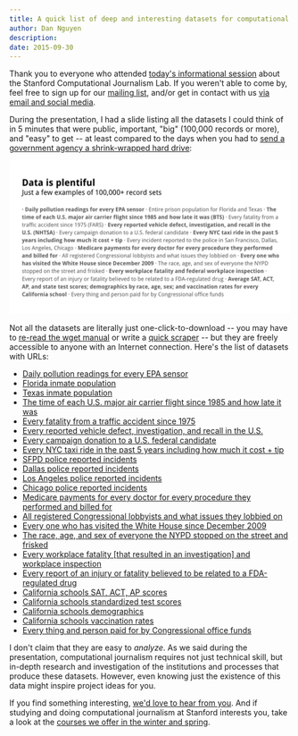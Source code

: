 ```yaml
---
title: A quick list of deep and interesting datasets for computational journalists
author: Dan Nguyen
description:
date: 2015-09-30
---
```


Thank you to everyone who attended [today's informational session](http://us7.campaign-archive1.com/?u=60a5181e3d9c08e1e0f401dc0&id=1d23daf12f&e=a077356aa8) about the Stanford Computational Journalism Lab. If you weren't able to come by, feel free to sign up for our [mailing list](http://cjlab.stanford.edu/contact#newsletter-section), and/or get in contact with us [via email and social media](http://cjlab.stanford.edu/contact/).

During the presentation, I had a slide listing all the datasets I could think of in 5 minutes that were public, important, "big" (100,000 records or more), and "easy" to get -- at least compared to the days when you had to [send a government agency a shrink-wrapped hard drive](http://chriswhong.com/open-data/foil_nyc_taxi/):

![image](/files/images/news/slide-datasets.png)


Not all the datasets are literally just one-click-to-download -- you may have to [re-read the wget manual](https://gist.github.com/dannguyen/26e5922614dc22053745) or write a [quick scraper](https://github.com/compjour/search-script-scrape) -- but they are freely accessible to anyone with an Internet connection. Here's the list of datasets with URLs:


- [Daily pollution readings for every EPA sensor](http://www3.epa.gov/airdata/ad_data.html)
- [Florida inmate population](http://www.dc.state.fl.us/pub/obis_request.html)
- [Texas inmate population](http://www.tdcj.state.tx.us/documents/High_Value_Data_Sets.xlsx)
- [The time of each U.S. major air carrier flight since 1985 and how late it was](http://www.transtats.bts.gov/DL_SelectFields.asp?Table_ID=236&DB_Short_Name=On-Time)
- [Every fatality from a traffic accident since 1975](http://www.nhtsa.gov/FARS)
- [Every reported vehicle defect, investigation, and recall in the U.S.](http://www-odi.nhtsa.dot.gov/downloads/)
- [Every campaign donation to a U.S. federal candidate](http://www.fec.gov/disclosure.shtml)
- [Every NYC taxi ride in the past 5 years including how much it cost + tip](http://www.nyc.gov/html/tlc/html/about/trip_record_data.shtml)
- [SFPD police reported incidents](https://data.sfgov.org/Public-Safety/SFPD-Incidents-from-1-January-2003/tmnf-yvry)
- [Dallas police reported incidents](https://www.dallasopendata.com/Police/Dallas-Police-Public-Data-RMS-Incidents/tbnj-w5hb)
- [Los Angeles police reported incidents](https://data.lacity.org/A-Safe-City/LAPD-Crime-and-Collision-Raw-Data-2014/eta5-h8qx?)
- [Chicago police reported incidents](https://data.cityofchicago.org/Public-Safety/Crimes-2001-to-present/ijzp-q8t2)
- [Medicare payments for every doctor for every procedure they performed and billed for](https://www.cms.gov/research-statistics-data-and-systems/statistics-trends-and-reports/medicare-provider-charge-data/physician-and-other-supplier.html)
- [All registered Congressional lobbyists and what issues they lobbied on](http://www.senate.gov/legislative/Public_Disclosure/database_download.htm)
- [Every one who has visited the White House since December 2009](https://www.whitehouse.gov/briefing-room/disclosures/visitor-records)
- [The race, age, and sex of everyone the NYPD stopped on the street and frisked](http://www.nyc.gov/html/nypd/html/analysis_and_planning/stop_question_and_frisk_report.shtml)
- [Every workplace fatality [that resulted in an investigation] and workplace inspection](http://ogesdw.dol.gov/views/data_summary.php)
- [Every report of an injury or fatality believed to be related to a FDA-regulated drug](http://www.fda.gov/Drugs/GuidanceComplianceRegulatoryInformation/Surveillance/AdverseDrugEffects/ucm082193.htm)
- [California schools SAT, ACT, AP scores](http://www.cde.ca.gov/ds/sp/ai/)
- [California schools standardized test scores](http://star.cde.ca.gov/starresearchfiles.asp)
- [California schools demographics](http://www.cde.ca.gov/ds/sd/)
- [California schools vaccination rates](https://www.cdph.ca.gov/programs/immunize/Pages/ImmunizationLevels.aspx)
- [Every thing and person paid for by Congressional office funds](http://sunlightfoundation.com/tools/expenditures/)

I don't claim that they are easy to _analyze_. As we said during the presentation, computational journalism requires not just technical skill, but in-depth research and investigation of the institutions and processes that produce these datasets. However, even knowing just the existence of this data might inspire project ideas for you.

If you find something interesting, [we'd love to hear from you](/contact). And if studying and doing computational journalism at Stanford interests you, take a look at the [courses we offer in the winter and spring](/initiatives/#courses-section).


